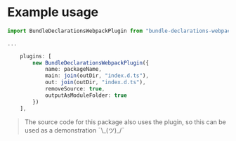 # Example usage

```typescript
import BundleDeclarationsWebpackPlugin from "bundle-declarations-webpack-plugin"

...

    plugins: [
        new BundleDeclarationsWebpackPlugin({
            name: packageName,
            main: join(outDir, "index.d.ts"),
            out: join(outDir, "index.d.ts"),
            removeSource: true,
            outputAsModuleFolder: true
        })
    ],
```

> The source code for this package also uses the plugin, so this can be used as a demonstration ¯\\\_(ツ)\_/¯
